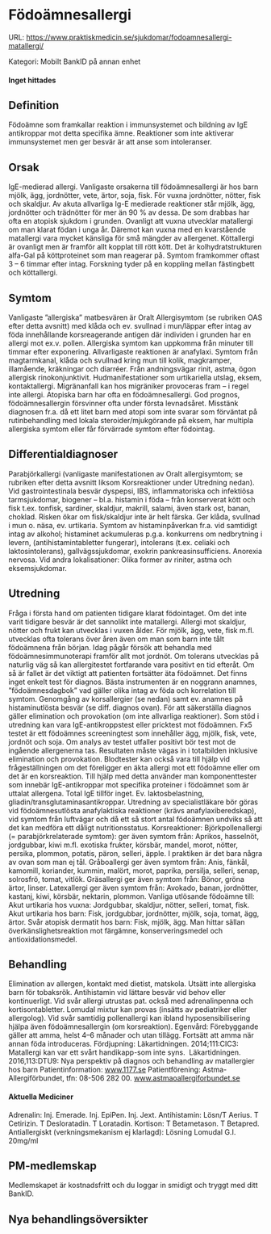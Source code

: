 # Födoämnesallergi

URL: https://www.praktiskmedicin.se/sjukdomar/fodoamnesallergi-matallergi/



Kategori: Mobilt BankID på annan enhet

#### Inget hittades

## Definition

Födoämne som framkallar reaktion i immunsystemet och bildning av IgE antikroppar mot detta specifika ämne. Reaktioner som inte aktiverar immunsystemet men ger besvär är att anse som intoleranser.

## Orsak

IgE-medierad allergi. Vanligaste orsakerna till födoämnesallergi är hos barn mjölk, ägg, jordnötter, vete, ärtor, soja, fisk. För vuxna jordnötter, nötter, fisk och skaldjur. Av akuta allvarliga Ig-E medierade reaktioner står mjölk, ägg, jordnötter och trädnötter för mer än 90 % av dessa. De som drabbas har ofta en atopisk sjukdom i grunden.
Ovanligt att vuxna utvecklar matallergi om man klarat födan i unga år. Däremot kan vuxna med en kvarstående matallergi vara mycket känsliga för små mängder av allergenet. Köttallergi är ovanligt men är framför allt kopplat till rött kött. Det är kolhydratstrukturen alfa-Gal på köttproteinet som man reagerar på. Symtom framkommer oftast 3 – 6 timmar efter intag. Forskning tyder på en koppling mellan fästingbett och köttallergi.

## Symtom

Vanligaste ”allergiska” matbesvären är Oralt Allergisymtom (se rubriken OAS efter detta avsnitt) med klåda och ev. svullnad i mun/läppar efter intag av föda innehållande korsreagerande antigen där individen i grunden har en allergi mot ex.v. pollen.
Allergiska symtom kan uppkomma från minuter till timmar efter exponering. Allvarligaste reaktionen är anafylaxi. Symtom från magtarmkanal, klåda och svullnad kring mun till kolik, magkramper, illamående, kräkningar och diarréer. Från andningsvägar rinit, astma, ögon allergisk rinokonjunktivit. Hudmanifestationer som urtikariella utslag, eksem, kontaktallergi. Migränanfall kan hos migräniker provoceras fram – i regel inte allergi. Atopiska barn har ofta en födoämnesallergi. God prognos, födoämnesallergin försvinner ofta under första levnadsåret.
Misstänk diagnosen fr.a. då ett litet barn med atopi som inte svarar som förväntat på rutinbehandling med lokala steroider/mjukgörande på eksem, har multipla allergiska symtom eller får förvärrade symtom efter födointag.

## Differentialdiagnoser

Parabjörkallergi (vanligaste manifestationen av Oralt allergisymtom; se rubriken efter detta avsnitt liksom Korsreaktioner under Utredning nedan).
Vid gastrointestinala besvär dyspepsi, IBS, inflammatoriska och infektiösa tarmsjukdomar, biogener – bl.a. histamin i föda – från konserverat kött och fisk t.ex. tonfisk, sardiner, skaldjur, makrill, salami, även stark ost, banan, choklad. Risken ökar om fisk/skaldjur inte är helt färska. Ger klåda, svullnad i mun o. näsa, ev. urtikaria. Symtom av histaminpåverkan fr.a. vid samtidigt intag av alkohol; histaminet ackumuleras p.g.a. konkurrens om nedbrytning i levern, (antihistamintabletter fungerar), intolerans (t.ex. celiaki och laktosintolerans), gallvägssjukdomar, exokrin pankreasinsufficiens. Anorexia nervosa. Vid andra lokalisationer: Olika former av riniter, astma och eksemsjukdomar.

## Utredning

Fråga i första hand om patienten tidigare klarat födointaget. Om det inte varit tidigare besvär är det sannolikt inte matallergi. Allergi mot skaldjur, nötter och frukt kan utvecklas i vuxen ålder.
För mjölk, ägg, vete, fisk m.fl. utvecklas ofta tolerans över åren även om man som barn inte tålt födoämnena från början. Idag pågår försök att behandla med födoämnesimmunoterapi framför allt mot jordnöt. Om tolerans utvecklas på naturlig väg så kan allergitestet fortfarande vara positivt en tid efteråt. Om så är fallet är det viktigt att patienten fortsätter äta födoämnet.
Det finns inget enkelt test för diagnos. Bästa instrumenten är en noggrann anamnes, ”födoämnesdagbok” vad gäller olika intag av föda och korrelation till symtom. Genomgång av korsallergier (se nedan) samt ev. anamnes på histaminutlösta besvär (se diff. diagnos ovan). För att säkerställa diagnos gäller elimination och provokation (om inte allvarliga reaktioner). Som stöd i utredning kan vara IgE-antikroppstest eller pricktest mot födoämnen. Fx5 testet är ett födoämnes screeningtest som innehåller ägg, mjölk, fisk, vete, jordnöt och soja. Om analys av testet utfaller positivt bör test mot de ingående allergenerna tas. Resultaten måste vägas in i totalbilden inklusive elimination och provokation. Blodtester kan också vara till hjälp vid frågeställningen om det föreligger en äkta allergi mot ett födoämne eller om det är en korsreaktion. Till hjälp med detta använder man komponenttester som innebär IgE-antikroppar mot specifika proteiner i födoämnet som är uttalat allergena. Total IgE tillför inget. Ev. laktosbelastning, gliadin/transglutaminasantikroppar. Utredning av specialistläkare bör göras vid födoämnesutlösta anafylaktiska reaktioner (krävs anafylaxiberedskap), vid symtom från luftvägar och då ett så stort antal födoämnen undviks så att det kan medföra ett dåligt nutritionsstatus.
Korsreaktioner:
Björkpollenallergi (= parabjörkrelaterade symtom): ger även symtom från: Aprikos, hasselnöt, jordgubbar, kiwi m.fl. exotiska frukter, körsbär, mandel, morot, nötter, persika, plommon, potatis, päron, selleri, äpple. I praktiken är det bara några av ovan som man ej tål.
Gråboallergi ger även symtom från: Anis, fänkål, kamomill, koriander, kummin, malört, morot, paprika, persilja, selleri, senap, solrosfrö, tomat, vitlök.
Gräsallergi ger även symtom från: Bönor, gröna ärtor, linser.
Latexallergi ger även symtom från: Avokado, banan, jordnötter, kastanj, kiwi, körsbär, nektarin, plommon.
Vanliga utlösande födoämne till:
Akut urtikaria hos vuxna: Jordgubbar, skaldjur, nötter, selleri, tomat, fisk.
Akut urtikaria hos barn: Fisk, jordgubbar, jordnötter, mjölk, soja, tomat, ägg, ärtor.
Svår atopisk dermatit hos barn: Fisk, mjölk, ägg. Man hittar sällan överkänslighetsreaktion mot färgämne, konserveringsmedel och antioxidationsmedel.

## Behandling

Elimination av allergen, kontakt med dietist, matskola. Utsätt inte allergiska barn för tobaksrök. Antihistamin vid lättare besvär vid behov eller kontinuerligt. Vid svår allergi utrustas pat. också med adrenalinpenna och kortisontabletter. Lomudal mixtur kan provas (insätts av pediatriker eller allergolog). Vid svår samtidig pollenallergi kan ibland hyposensibilisering hjälpa även födoämnesallergin (om korsreaktion).
Egenvård: Förebyggande gäller att amma, helst 4–6 månader och utan tillägg. Fortsätt att amma när annan föda introduceras.
Fördjupning: Läkartidningen. 2014;111:CIC3: Matallergi kan var ett svårt handikapp-som inte syns. 
Läkartidningen. 2016,113:DTU9: Nya perspektiv på diagnos och behandling av matallergier hos barn
Patientinformation: www.1177.se
Patientförening: Astma-Allergiförbundet, tfn: 08-506 282 00. www.astmaoallergiforbundet.se

#### Aktuella Mediciner

Adrenalin: Inj. Emerade. Inj. EpiPen. Inj. Jext.
Antihistamin: Lösn/T Aerius. T Cetirizin. T Desloratadin. T Loratadin.
Kortison: T Betametason. T Betapred.
Antiallergiskt (verkningsmekanism ej klarlagd): Lösning Lomudal G.I. 20mg/ml

## PM-medlemskap

Medlemskapet är kostnadsfritt och du loggar in smidigt och tryggt med ditt BankID.

## Nya behandlingsöversikter

